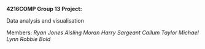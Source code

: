 **4216COMP Group 13 Project:**

Data analysis and visualisation

Members:
*Ryan Jones*
*Aisling Moran*
*Harry Sargeant*
*Callum Taylor*
*Michael Lynn*
*Robbie Bold*
